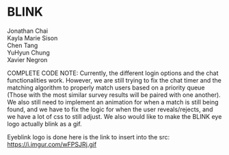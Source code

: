 # BLINK

Jonathan Chai   
Kayla Marie Sison   
Chen Tang   
YuHyun Chung   
Xavier Negron   

COMPLETE CODE NOTE:
  Currently, the different login options and the chat functionalities work. However, we are still trying to fix the chat timer and the matching algorithm to properly match users based on a priority queue (Those with the most similar survey results will be paired with one another). We also still need to implement an animation for when a match is still being found, and we have to fix the logic for when the user reveals/rejects, and we have a lot of css to still adjust. We also would like to make the BLINK eye logo actually blink as a gif.
  
  Eyeblink logo is done here is the link to insert into the src: https://i.imgur.com/wFPSJRj.gif 
